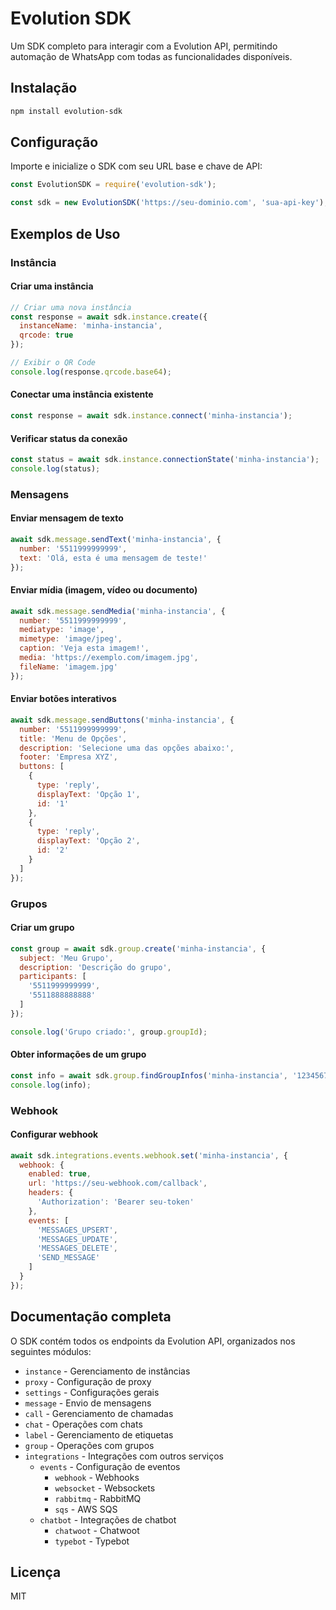 # Evolution SDK

Um SDK completo para interagir com a Evolution API, permitindo automação de WhatsApp com todas as funcionalidades disponíveis.

## Instalação

```bash
npm install evolution-sdk
```

## Configuração

Importe e inicialize o SDK com seu URL base e chave de API:

```javascript
const EvolutionSDK = require('evolution-sdk');

const sdk = new EvolutionSDK('https://seu-dominio.com', 'sua-api-key');
```

## Exemplos de Uso

### Instância

#### Criar uma instância

```javascript
// Criar uma nova instância
const response = await sdk.instance.create({
  instanceName: 'minha-instancia',
  qrcode: true
});

// Exibir o QR Code
console.log(response.qrcode.base64);
```

#### Conectar uma instância existente

```javascript
const response = await sdk.instance.connect('minha-instancia');
```

#### Verificar status da conexão

```javascript
const status = await sdk.instance.connectionState('minha-instancia');
console.log(status);
```

### Mensagens

#### Enviar mensagem de texto

```javascript
await sdk.message.sendText('minha-instancia', {
  number: '5511999999999',
  text: 'Olá, esta é uma mensagem de teste!'
});
```

#### Enviar mídia (imagem, vídeo ou documento)

```javascript
await sdk.message.sendMedia('minha-instancia', {
  number: '5511999999999',
  mediatype: 'image',
  mimetype: 'image/jpeg',
  caption: 'Veja esta imagem!',
  media: 'https://exemplo.com/imagem.jpg',
  fileName: 'imagem.jpg'
});
```

#### Enviar botões interativos

```javascript
await sdk.message.sendButtons('minha-instancia', {
  number: '5511999999999',
  title: 'Menu de Opções',
  description: 'Selecione uma das opções abaixo:',
  footer: 'Empresa XYZ',
  buttons: [
    {
      type: 'reply',
      displayText: 'Opção 1',
      id: '1'
    },
    {
      type: 'reply',
      displayText: 'Opção 2',
      id: '2'
    }
  ]
});
```

### Grupos

#### Criar um grupo

```javascript
const group = await sdk.group.create('minha-instancia', {
  subject: 'Meu Grupo',
  description: 'Descrição do grupo',
  participants: [
    '5511999999999',
    '5511888888888'
  ]
});

console.log('Grupo criado:', group.groupId);
```

#### Obter informações de um grupo

```javascript
const info = await sdk.group.findGroupInfos('minha-instancia', '123456789-group@g.us');
console.log(info);
```

### Webhook

#### Configurar webhook

```javascript
await sdk.integrations.events.webhook.set('minha-instancia', {
  webhook: {
    enabled: true,
    url: 'https://seu-webhook.com/callback',
    headers: {
      'Authorization': 'Bearer seu-token'
    },
    events: [
      'MESSAGES_UPSERT',
      'MESSAGES_UPDATE',
      'MESSAGES_DELETE',
      'SEND_MESSAGE'
    ]
  }
});
```

## Documentação completa

O SDK contém todos os endpoints da Evolution API, organizados nos seguintes módulos:

- `instance` - Gerenciamento de instâncias
- `proxy` - Configuração de proxy
- `settings` - Configurações gerais
- `message` - Envio de mensagens
- `call` - Gerenciamento de chamadas
- `chat` - Operações com chats
- `label` - Gerenciamento de etiquetas
- `group` - Operações com grupos
- `integrations` - Integrações com outros serviços
  - `events` - Configuração de eventos
    - `webhook` - Webhooks
    - `websocket` - Websockets
    - `rabbitmq` - RabbitMQ
    - `sqs` - AWS SQS
  - `chatbot` - Integrações de chatbot
    - `chatwoot` - Chatwoot
    - `typebot` - Typebot

## Licença

MIT
